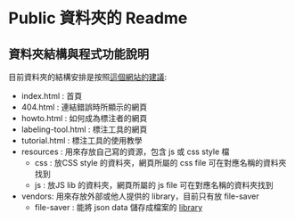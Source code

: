 # Public 資料夾的 Readme

## 資料夾結構與程式功能說明

目前資料夾的結構安排是按照[這個網站的建議](http://appcropolis.com/blog/web-technology/organize-html-css-javascript-files/):

+ index.html : 首頁 
+ 404.html :  連結錯誤時所顯示的網頁
+ howto.html :  如何成為標注者的網頁
+ labeling-tool.html :  標注工具的網頁
+ tutorial.html :  標注工具的使用教學
+ resources : 用來存放自己寫的資源，包含 js 或 css style 檔
  + css :  放CSS style 的資料夾，網頁所屬的 css file 可在對應名稱的資料夾找到
  + js :  放JS lib 的資料夾，網頁所屬的 js file 可在對應名稱的資料夾找到
+ vendors:  用來存放外部或他人提供的 library，目前只有放 file-saver 
  + file-saver : 能將 json data 儲存成檔案的 [library](https://github.com/eligrey/FileSaver.js/)
